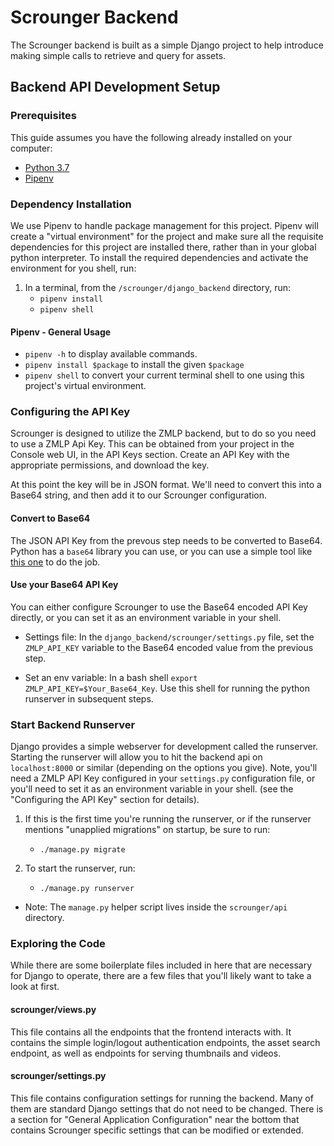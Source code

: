 # Scrounger Backend

The Scrounger backend is built as a simple Django project to help introduce making 
simple calls to retrieve and query for assets. 

## Backend API Development Setup

### Prerequisites

This guide assumes you have the following already installed on your computer:

- [Python 3.7](https://www.python.org/downloads/release/python-379/)
- [Pipenv](https://pypi.org/project/pipenv/)

### Dependency Installation

We use Pipenv to handle package management for this project. Pipenv will create 
a "virtual environment" for the project and make sure all the requisite dependencies for
this project are installed there, rather than in your global python interpreter. To 
install the required dependencies and activate the environment for you shell, run:

1. In a terminal, from the `/scrounger/django_backend`  directory, run:
    - `pipenv install`
    - `pipenv shell`

#### Pipenv - General Usage

- `pipenv -h` to display available commands.
- `pipenv install $package` to install the given `$package`
- `pipenv shell` to convert your current terminal shell to one using this project's virtual 
environment.

### Configuring the API Key

Scrounger is designed to utilize the ZMLP backend, but to do so you need to use a ZMLP
Api Key. This can be obtained from your project in the Console web UI, in the API Keys
section. Create an API Key with the appropriate permissions, and download the key.

At this point the key will be in JSON format. We'll need to convert this into a Base64
string, and then add it to our Scrounger configuration.

#### Convert to Base64

The JSON API Key from the prevous step needs to be converted to Base64. Python has a 
`base64` library you can use, or you can use a simple tool like 
[this one](https://base64.guru/converter/encode/text) to do the job.

#### Use your Base64 API Key

You can either configure Scrounger to use the Base64 encoded API Key directly, or you can set
it as an environment variable in your shell.

- Settings file: In the `django_backend/scrounger/settings.py` file, set the `ZMLP_API_KEY`
variable to the Base64 encoded value from the previous step.

- Set an env variable: In a bash shell `export ZMLP_API_KEY=$Your_Base64_Key`. Use this
shell for running the python runserver in subsequent steps.

### Start Backend Runserver

Django provides a simple webserver for development called the runserver. Starting the 
runserver will allow you to hit the backend api on `localhost:8000` or similar 
(depending on the options you give). Note, you'll need a ZMLP API Key configured in your
`settings.py` configuration file, or you'll need to set it as an environment variable in
your shell.
(see the "Configuring the API Key" section for details).

1. If this is the first time you're running the runserver, or if the runserver mentions
"unapplied migrations" on startup, be sure to run:
    - `./manage.py migrate`

1. To start the runserver, run:
    - `./manage.py runserver`
    
- Note: The `manage.py` helper script lives inside the `scrounger/api`
directory.


### Exploring the Code

While there are some boilerplate files included in here that are necessary for Django
to operate, there are a few files that you'll likely want to take a look at first.

#### scrounger/views.py

This file contains all the endpoints that the frontend interacts with. It contains
the simple login/logout authentication endpoints, the asset search endpoint, as well
as endpoints for serving thumbnails and videos.

#### scrounger/settings.py

This file contains configuration settings for running the backend. Many of them are
standard Django settings that do not need to be changed. There is a section
for "General Application Configuration" near the bottom that contains Scrounger specific
settings that can be modified or extended.
